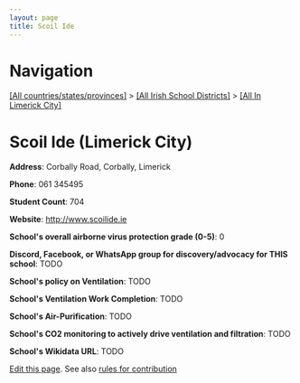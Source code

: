 ```yaml
---
layout: page
title: Scoil Ide
---
```

# Navigation

[[All countries/states/provinces]](../../..) > [[All Irish School Districts]](../..) > [[All In Limerick City]](..)

# Scoil Ide (Limerick City)

**Address**: Corbally Road, Corbally, Limerick

**Phone**: 061 345495

**Student Count**: 704

**Website**: <http://www.scoilide.ie>

**School's overall airborne virus protection grade (0-5)**: 0

**Discord, Facebook, or WhatsApp group for discovery/advocacy for THIS school**: TODO

**School's policy on Ventilation**: TODO

**School's Ventilation Work Completion**: TODO

**School's Air-Purification**: TODO

**School's CO2 monitoring to actively drive ventilation and filtration**: TODO

**School's Wikidata URL**: TODO


[Edit this page](https://github.com/ventilate-schools/Ireland/edit/main/./Limerick_City/Scoil_Ide.md). See also [rules for contribution](../../../contribution-rules/)